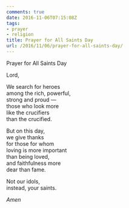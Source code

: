 ```yaml
---
comments: true
date: 2016-11-06T07:15:08Z
tags:
- prayer
- religion
title: Prayer for All Saints Day
url: /2016/11/06/prayer-for-all-saints-day/
---
```


Prayer for All Saints Day

Lord, 

We search for heroes   
among the rich, powerful,   
strong and proud —   
those who look more   
like the crucifiers   
than the crucified. 

But on this day,  
we give thanks   
for those for whom   
loving is more important  
than being loved,   
and faithfulness more   
dear than fame. 

Not our idols,   
instead, your saints. 

*Amen*






